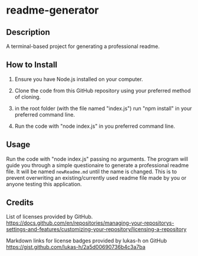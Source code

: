 # readme-generator

## Description
A terminal-based project for generating a professional readme.

## How to Install

1. Ensure you have Node.js installed on your computer.

2. Clone the code from this GitHub repository using your preferred method of cloning.

3. in the root folder (with the file named "index.js") run "npm install" in your preferred command line.

4. Run the code with "node index.js" in you preferred command line.

## Usage

Run the code with "node index.js" passing no arguments. The program will guide you through a simple questionaire to generate a professional readme file. It will be named `newReadme.md` until the name is changed. This is to prevent overwriting an existing/currently used readme file made by you or anyone testing this application.

## Credits

List of licenses provided by GitHub.
https://docs.github.com/en/repositories/managing-your-repositorys-settings-and-features/customizing-your-repository/licensing-a-repository

Markdown links for license badges provided by lukas-h on GitHub
https://gist.github.com/lukas-h/2a5d00690736b4c3a7ba
